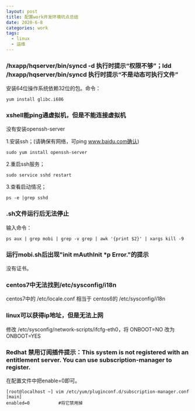 ```yaml
---
layout: post
title: 配置work开发环境坑点总结
date: 2020-6-8
categories: work
tags: 
  - linux
  - 运维
---
```


### /hxapp/hqserver/bin/syncd -d  执行时提示“权限不够”；ldd  /hxapp/hqserver/bin/syncd 执行时提示“不是动态可执行文件”

安装64位操作系统依赖32位的包。命令：

`yum install glibc.i686`

### xshell能ping通虚拟机，但是不能连接虚拟机

没有安装openssh-server

1.安装ssh；(请确保有网络，可ping www.baidu.com确认)

`sudo yum install openssh-server`

2.重启ssh服务；

`sudo service sshd restart`

3.查看启动情况；

`ps -e |grep sshd`

### .sh文件运行后无法停止

输入命令：

`ps aux | grep mobi | grep -v grep | awk '{print $2}' | xargs kill -9`

### 运行mobi.sh后出现"init mAuthInit *p Error."的提示

没有证书。

### centos7中无法找到/etc/sysconfig/i18n

centos7中的 /etc/locale.conf 相当于 centos6的 /etc/sysconfig/i18n

### linux可以获得ip地址，但是无法上网

修改 /etc/sysconfig/network-scripts/ifcfg-eth0，将 ONBOOT=NO 改为 ONBOOT=YES

### Redhat 禁用订阅插件提示：This system is not registered with an entitlement server. You can use subscription-manager to register.

在配置文件中把enable=0即可。

```
[root@localhost ~] vim /etc/yum/pluginconf.d/subscription-manager.conf
[main]
enabled=0           #将它禁用掉
```
